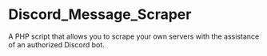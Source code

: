 # Discord_Message_Scraper
A PHP script that allows you to scrape your own servers with the assistance of an authorized Discord bot.
